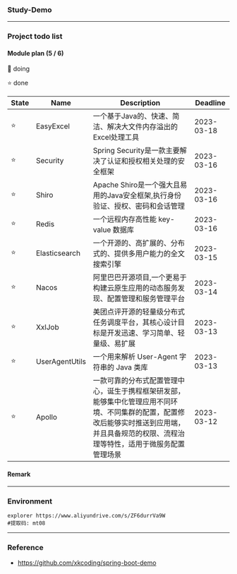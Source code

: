 ### Study-Demo

---

### Project todo list

#### Module plan (5 / 6)

🚀 doing

⭐️ done

| State | Name           | Description                                                                                    | Deadline   |
|-------|----------------|------------------------------------------------------------------------------------------------|------------|
| ⭐️    | EasyExcel      | 一个基于Java的、快速、简洁、解决大文件内存溢出的Excel处理工具                                                            | 2023-03-18 |
| ⭐️    | Security       | Spring Security是一款主要解决了认证和授权相关处理的安全框架                                                          | 2023-03-16 |
| ⭐️    | Shiro          | Apache Shiro是一个强大且易用的Java安全框架,执行身份验证、授权、密码和会话管理                                                | 2023-03-16 |
| ⭐️    | Redis          | 一个远程内存高性能 key-value 数据库                                                                        | 2023-03-16 |
| ⭐️    | Elasticsearch  | 一个开源的、高扩展的、分布式的、提供多用户能力的全文搜索引擎                                                                 | 2023-03-15 |
| ⭐️    | Nacos          | 阿里巴巴开源项目,一个更易于构建云原生应用的动态服务发现、配置管理和服务管理平台                                                       | 2023-03-14 |
| ⭐️    | XxlJob         | 美团点评开源的轻量级分布式任务调度平台，其核心设计目标是开发迅速、学习简单、轻量级、易扩展                                                  | 2023-03-13 |
| ⭐️    | UserAgentUtils | 一个用来解析 User-Agent 字符串的 Java 类库                                                                 | 2023-03-13 |
| ⭐️    | Apollo         | 一款可靠的分布式配置管理中心，诞生于携程框架研发部，能够集中化管理应用不同环境、不同集群的配置，配置修改后能够实时推送到应用端，并且具备规范的权限、流程治理等特性，适用于微服务配置管理场景 | 2023-03-12 |

#### Remark

---

### Environment

```shell
explorer https://www.aliyundrive.com/s/ZF6durrVa9W
#提取码: mt08
```

---

### Reference

- https://github.com/xkcoding/spring-boot-demo